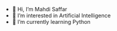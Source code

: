 - 👋 Hi, I’m Mahdi Saffar
- 👀 I’m interested in Artificial Intelligence
- 🌱 I’m currently learning Python

<!---
// C++ program to display "Hello World"

// Header file for input output functions
#include <iostream>
using namespace std;

// Main() function: where the execution of
// program begins
int main()
{
	// Prints hello world
	cout << "Hello World";

	return 0;
}
--->
